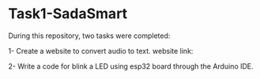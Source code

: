 # Task1-SadaSmart

During this repository, two tasks were completed:

1- Create a website to convert audio to text.
website link: 

2- Write a code for blink a LED using esp32 board through the Arduino IDE.






